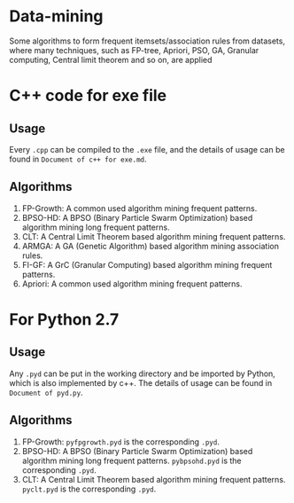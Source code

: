 # Data-mining
Some algorithms to form frequent itemsets/association rules from datasets, where many techniques, such as FP-tree, Apriori, PSO, GA, Granular computing, Central limit theorem and so on, are applied
# C++ code for exe file
## Usage
Every `.cpp` can be compiled to the `.exe` file, and the details of usage can be found in `Document of c++ for exe.md`.
## Algorithms
1. FP-Growth: A common used algorithm mining frequent patterns.
2. BPSO-HD: A BPSO (Binary Particle Swarm Optimization) based algorithm mining long frequent patterns.
3. CLT: A Central Limit Theorem based algorithm mining frequent patterns.
4. ARMGA: A GA (Genetic Algorithm) based algorithm mining association rules.
5. FI-GF: A GrC (Granular Computing) based algorithm mining frequent patterns.
6. Apriori: A common used algorithm mining frequent patterns.
# For Python 2.7
## Usage
Any `.pyd` can be put in the working directory and be imported by Python, which is also implemented by c++. The details of usage can be found in `Document of pyd.py`.
## Algorithms
1. FP-Growth: `pyfpgrowth.pyd` is the corresponding `.pyd`.
2. BPSO-HD: A BPSO (Binary Particle Swarm Optimization) based algorithm mining long frequent patterns. `pybpsohd.pyd` is the corresponding `.pyd`.
3. CLT: A Central Limit Theorem based algorithm mining frequent patterns. `pyclt.pyd` is the corresponding `.pyd`.
